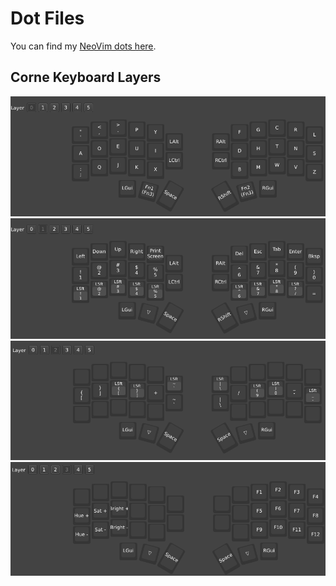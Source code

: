 # Dot Files

You can find my [NeoVim dots here](https://github.com/dzh-ma/dot/blob/main/nvim/README.md).

## Corne Keyboard Layers

![Corne Layer 0](corne_layer_0.png)
![Corne Layer 1](corne_layer_1.png)
![Corne Layer 2](corne_layer_2.png)
![Corne Layer 3](corne_layer_3.png)
